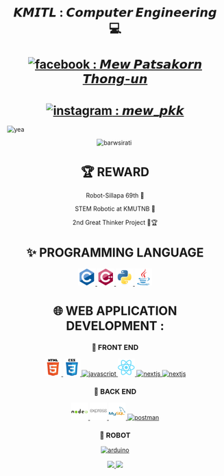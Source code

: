 
<h1 align="center">𝙆𝙈𝙄𝙏𝙇 : 𝘾𝙤𝙢𝙥𝙪𝙩𝙚𝙧 𝙀𝙣𝙜𝙞𝙣𝙚𝙚𝙧𝙞𝙣𝙜 💻</h1>
<h1 align="center">
  <a href="https://www.facebook.com/mewpkk" target="_blank">
    <img
      src="https://www.pngplay.com/wp-content/uploads/3/Blue-Facebook-Logo-Transparent-PNG.png"
      alt="facebook"
      width="40"
      height="40"
    />
    : 𝙈𝙚𝙬 𝙋𝙖𝙩𝙨𝙖𝙠𝙤𝙧𝙣 𝙏𝙝𝙤𝙣𝙜-𝙪𝙣
  </a> </h1>
  
<h1 align="center">
   <a href="https://www.instagram.com/mew_pkk/" target="_blank" >
    <img
      src="https://www.mmthailand.com/wp-content/uploads/2020/04/ig-icon.png"
      alt="instagram"
      width="40"
      height="40"
    />
     : 𝙢𝙚𝙬_𝙥𝙠𝙠 
  </a> </h1>
  
<img src="./1174643.png" alt="yea" border="0" />
<p align="center">
<img  src="https://github-readme-stats.vercel.app/api/top-langs?username=mewpk&show_icons=true&locale=en&layout=compact" alt="barwsirati" />&nbsp;
</p>
  <div align="center">
  <h1 align="center">🏆 REWARD</h1>
    <p align="center">Robot-Sillapa 69th 🥇</p>
  <p align="center">STEM Robotic at KMUTNB 🥉</p>
  <p align="center">2nd Great Thinker Project 🥇🏆</p>
  <h1 align="center">✨ PROGRAMMING LANGUAGE</h1>
<p align="center">


  <a href="https://www.cprogramming.com/" target="_blank">
    <img
      src="https://raw.githubusercontent.com/devicons/devicon/master/icons/c/c-original.svg"
      alt="c"
      width="40"
      height="40"
    />
  </a>
  <a href="https://www.w3schools.com/cpp/" target="_blank">
    <img
      src="https://raw.githubusercontent.com/devicons/devicon/master/icons/cplusplus/cplusplus-original.svg"
      alt="cplusplus"
      width="40"
      height="40"
    />
  </a>
  <a href="https://www.python.org" target="_blank">
    <img
      src="https://raw.githubusercontent.com/devicons/devicon/master/icons/python/python-original.svg"
      alt="python"
      width="40"
      height="40"
    />
  </a>
    <a 
     href="https://www.java.com" 
     target="_blank" > 
    <img 
         src="https://raw.githubusercontent.com/devicons/devicon/master/icons/java/java-original.svg" 
         alt="java"
         width="40" 
         height="40"
    /> 
  </a>
  </p>
  <h1 align="center">🌐 WEB APPLICATION DEVELOPMENT :</h1>
  <h3 align="center">🔎 FRONT END</h3>
  
<p align="center">
   
  <a href="https://www.w3.org/html/" target="_blank">
    <img
      src="https://raw.githubusercontent.com/devicons/devicon/master/icons/html5/html5-original-wordmark.svg"
      alt="html5"
      width="40"
      height="40"
    />
  </a>
  <a href="https://www.w3schools.com/css/" target="_blank">
    <img
      src="https://raw.githubusercontent.com/devicons/devicon/master/icons/css3/css3-original-wordmark.svg"
      alt="css3"
      width="40"
      height="40"
    />
  </a>
  <a
    href="https://developer.mozilla.org/en-US/docs/Web/JavaScript"
    target="_blank"
  >
    <img
      src="https://i0.wp.com/www.duomimikry.de/wp-content/uploads/2016/03/js-logo.png?fit=500%2C500&ssl=1"
      alt="javascript"
      width="40"
      height="40"
    />
  </a>
  <a href="https://reactjs.org/" target="_blank">
    <img
      src="https://raw.githubusercontent.com/devicons/devicon/master/icons/react/react-original.svg"
      alt="react"
      width="40"
      height="40"
    />
  </a>
    <a href="https://vuejs.org/" target="_blank">
    <img
      src="https://upload.wikimedia.org/wikipedia/commons/thumb/9/95/Vue.js_Logo_2.svg/512px-Vue.js_Logo_2.svg.png"
      alt="nextjs"
      width="40"
      height="40"
    />
  </a>
  <a href="https://nextjs.org/" target="_blank">
    <img
      src="https://cdn.worldvectorlogo.com/logos/nextjs-3.svg"
      alt="nextjs"
      width="40"
      height="40"
    />
  </a>
  </p>
  <h3 align="center">👻 BACK END</h3>
  <div align="center">
    <a href="https://nodejs.org" target="_blank">
    <img
      src="https://raw.githubusercontent.com/devicons/devicon/master/icons/nodejs/nodejs-original-wordmark.svg"
      alt="nodejs"
      width="40"
      height="40"
    />
  </a>
  <a href="https://expressjs.com" target="_blank">
    <img
      src="https://raw.githubusercontent.com/devicons/devicon/master/icons/express/express-original-wordmark.svg"
      alt="express"
      width="40"
      height="40"
    />
  </a>
    <a href="https://www.mysql.com/" target="_blank">
    <img
      src="https://raw.githubusercontent.com/devicons/devicon/master/icons/mysql/mysql-original-wordmark.svg"
      alt="mysql"
      width="40"
      height="40"
    />
  </a>
     <a href="https://postman.com" target="_blank">
    <img
      src="https://www.vectorlogo.zone/logos/getpostman/getpostman-icon.svg"
      alt="postman"
      width="40"
      height="40"
    />
  </a>
    
  </div>
  <h3 align="center">🤖 ROBOT</h3>
  <div align="center">
    <a href="https://www.arduino.cc/" target="_blank">
    <img
      src="https://cdn.worldvectorlogo.com/logos/arduino-1.svg"
      alt="arduino"
      width="40"
      height="40"
    />
  </a>
    
  </div>
  

 
<br>
<a href="https://discord.gg/UGjttTJDaR">
    <img src="https://img.shields.io/twitter/url?color=white&label=Discord&logo=Discord&style=for-the-badge&url=https%3A%2F%2Fdiscord.gg%2FUGjttTJDaR" />
  </a>
    <a href="https://www.youtube.com/channel/UCUu_s6qGQlWW2YVQeDD4CVw">
    <img src="https://img.shields.io/twitter/url?color=white&label=Youtube&logo=Youtube&logoColor=red&style=for-the-badge&url=https%3A%2F%2Fwww.youtube.com%2Fchannel%2FUCUu_s6qGQlWW2YVQeDD4CVw" /></a>
    </div>
    
